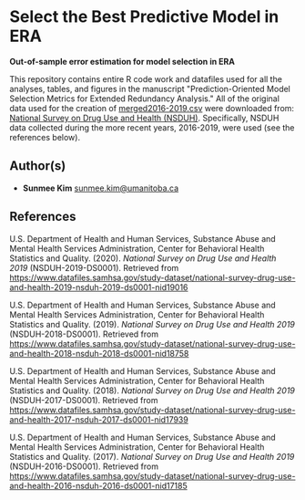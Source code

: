 Select the Best Predictive Model in ERA
====================================================
**Out-of-sample error estimation for model selection in ERA**

This repository contains entire R code work and datafiles used for all the analyses, tables, and figures in the manuscript "Prediction-Oriented Model Selection Metrics for Extended Redundancy Analysis." All of the original data used for the creation of [merged2016-2019.csv](https://github.com/QuantMM/PredictiveERAmodeling/blob/main/merged2016-2019.csv) were downloaded from: [National Survey on Drug Use and Health (NSDUH)](https://www.datafiles.samhsa.gov/study-series/national-survey-drug-use-and-health-nsduh-nid13517). Specifically, NSDUH data collected during the more recent years, 2016-2019, were used (see the references below).

Author(s)
-------
-   **Sunmee Kim** <sunmee.kim@umanitoba.ca>

References
-------
U.S. Department of Health and Human Services, Substance Abuse and Mental Health Services Administration, Center for Behavioral Health Statistics and Quality. (2020). *National Survey on Drug Use and Health 2019* (NSDUH-2019-DS0001). Retrieved from https://www.datafiles.samhsa.gov/study-dataset/national-survey-drug-use-and-health-2019-nsduh-2019-ds0001-nid19016

U.S. Department of Health and Human Services, Substance Abuse and Mental Health Services Administration, Center for Behavioral Health Statistics and Quality. (2019). *National Survey on Drug Use and Health 2019* (NSDUH-2018-DS0001). Retrieved from https://www.datafiles.samhsa.gov/study-dataset/national-survey-drug-use-and-health-2018-nsduh-2018-ds0001-nid18758

U.S. Department of Health and Human Services, Substance Abuse and Mental Health Services Administration, Center for Behavioral Health Statistics and Quality. (2018). *National Survey on Drug Use and Health 2019* (NSDUH-2017-DS0001). Retrieved from https://www.datafiles.samhsa.gov/study-dataset/national-survey-drug-use-and-health-2017-nsduh-2017-ds0001-nid17939

U.S. Department of Health and Human Services, Substance Abuse and Mental Health Services Administration, Center for Behavioral Health Statistics and Quality. (2017). *National Survey on Drug Use and Health 2019* (NSDUH-2016-DS0001). Retrieved from https://www.datafiles.samhsa.gov/study-dataset/national-survey-drug-use-and-health-2016-nsduh-2016-ds0001-nid17185
